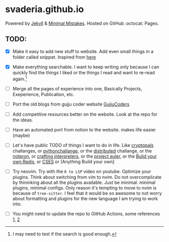 # svaderia.github.io

Powered by [Jekyll](https://jekyllrb.com/) & [Minimal Mistakes](https://mmistakes.github.io/minimal-mistakes/).
Hosted on GitHub :octocat: Pages.

## TODO:

- [X] Make it easy to add new stuff to website. Add even small things in a folder called snippet. Inspired from [here](https://wincent.dev/snippets)
- [X] Make everything searchable. I want to keep writing only because I can quickly find the things I liked or the things I read and want to re-read again.[^1]
- [ ] Merge all the pages of experience into one, Basically Projects, Exeperience, Publication, etc.
- [ ] Port the old blogs from gujju coder website [GujjuCoders](https://github.com/svaderia/GujjuCoders/tree/master)
- [ ] Add competitive resources better on the website. Look at the repo for the ideas.
- [ ] Have an automated port from notion to the website. makes life easier (maybe)
- [ ] Let's have public TODO of things I want to do in life. Like [cryptopals](https://cryptopals.com/) challanges, or
  [pythonchallange](http://www.pythonchallenge.com/about.php), or the [distributed](https://fly.io/dist-sys/) challange, or the [notpron](http://www.notpron.com/notpron/),
  or [crafting interpreters](https://craftinginterpreters.com/), or the [project euler](https://projecteuler.net/about), or the [Bulid your own Redis](https://build-your-own.org/),
  or [CSES](https://cses.fi/problemset/)
  or [Anything Build your own]
- [ ] Try neovim. Try with the `0 to LSP` video on youtube. Optimize your plugins. Think about switching from vim to nvim.
   Do not overcomplicate by thininking about all the plugins available. Just be minimal. minimal plugins, minimal configs.
   Only reason it's tempting to move to nvim is because of `tree-sitter`. I feel that it would be so awesome to not worry about
   formatting and plugins for the new language I am trying to work into.
- [ ] You might need to update the repo to GitHub Actions, some references [1][11], [2][22]


[11]: https://github.com/fractalsoft/blog.fractalsoft.org/commit/2fd8f928583423933a368d636cdd58b033cec80a
[22]: https://ibug.io/blog/2020/09/build-github-pages-with-github-actions/

[^1]: I may need to test if the search is good enough.
